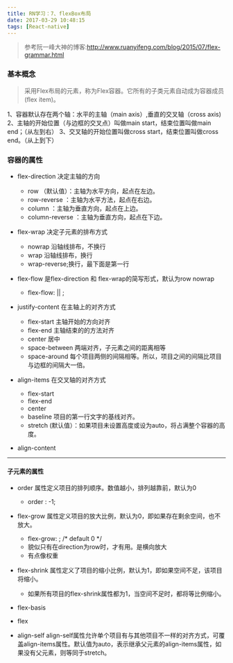 ```yaml
---
title: RN学习：7、flexBox布局
date: 2017-03-29 10:48:15
tags: [React-native]
---
```


>参考阮一峰大神的博客:http://www.ruanyifeng.com/blog/2015/07/flex-grammar.html

### 基本概念

>采用Flex布局的元素，称为Flex容器。它所有的子类元素自动成为容器成员(flex item)。

1、容器默认存在两个轴：水平的主轴（main axis）,垂直的交叉轴（cross axis)
2、主轴的开始位置（与边框的交叉点）叫做main start，结束位置叫做main end；（从左到右）
3、交叉轴的开始位置叫做cross start，结束位置叫做cross end。（从上到下）

<!--more-->

### 容器的属性

* flex-direction 决定主轴的方向
    - row （默认值）：主轴为水平方向，起点在左边。
    - row-reverse  ：主轴为水平方法，起点在右边。
    - column ：主轴为垂直方向，起点在上边。
    - column-reverse ：主轴为垂直方向，起点在下边。
    
* flex-wrap 决定子元素的排布方式
    - nowrap 沿轴线排布，不换行
    - wrap 沿轴线排布，换行
    - wrap-reverse;换行，最下面是第一行
    
* flex-flow 是flex-direction 和 flex-wrap的简写形式，默认为row nowrap
    - flex-flow: <flex-direction> || <flex-wrap>;


* justify-content 在主轴上的对齐方式
    - flex-start 主轴开始的方向对齐
    - flex-end 主轴结束的的方法对齐
    - center 居中
    - space-between 两端对齐，子元素之间的距离相等
    - space-around 每个项目两侧的间隔相等。所以，项目之间的间隔比项目与边框的间隔大一倍。

* align-items 在交叉轴的对齐方式
    - flex-start 
    - flex-end 
    - center 
    - baseline 项目的第一行文字的基线对齐。
    - stretch (默认值）：如果项目未设置高度或设为auto，将占满整个容器的高度。
    
* align-content

---


#### 子元素的属性

* order 属性定义项目的排列顺序。数值越小，排列越靠前，默认为0
    - order : -1;

* flex-grow 属性定义项目的放大比例，默认为0，即如果存在剩余空间，也不放大。
    - flex-grow: <number>; /* default 0 */
    - 貌似只有在direction为row时，才有用。是横向放大
    - 有点像权重

* flex-shrink 属性定义了项目的缩小比例，默认为1，即如果空间不足，该项目将缩小。
    - 如果所有项目的flex-shrink属性都为1，当空间不足时，都将等比例缩小。
* flex-basis
* flex

* align-self align-self属性允许单个项目有与其他项目不一样的对齐方式，可覆盖align-items属性。默认值为auto，表示继承父元素的align-items属性，如果没有父元素，则等同于stretch。